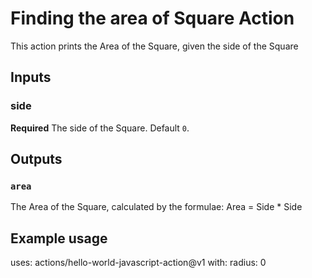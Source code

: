 # Finding the area of Square Action

This action prints the Area of the Square, given the side of the Square

## Inputs

### side

**Required** The side of the Square. Default `0`.

## Outputs

### `area`

The Area of the Square, calculated by the formulae: Area = Side * Side

## Example usage

uses: actions/hello-world-javascript-action@v1
with:
  radius: 0